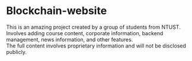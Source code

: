 # Blockchain-website
This is an amazing project created by a group of students from NTUST.  
Involves adding course content, corporate information, backend management, news information, and other features.  
The full content involves proprietary information and will not be disclosed publicly.
